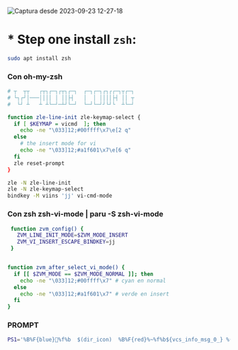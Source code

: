 ![Captura desde 2023-09-23 12-27-18](https://github.com/isaac1965/zsh/assets/44930181/80c54517-cd6a-4f5f-9a18-49f35e9dc124)

# * Step one install `zsh`:
```sh
sudo apt install zsh
```

### Con oh-my-zsh
```sh
# ┬  ┬┬   ┌┬┐┌─┐┌┬┐┌─┐  ┌─┐┌─┐┌┐┌┌─┐┬┌─┐
# └┐┌┘│───││││ │ ││├┤   │  │ ││││├┤ ││ ┬
#  └┘ ┴   ┴ ┴└─┘─┴┘└─┘  └─┘└─┘┘└┘└  ┴└─┘

function zle-line-init zle-keymap-select {
  if [ $KEYMAP = vicmd  ]; then
    echo -ne "\033]12;#00ffff\x7\e[2 q"
  else
    # the insert mode for vi
    echo -ne "\033]12;#a1f601\x7\e[6 q"
  fi
  zle reset-prompt
}

zle -N zle-line-init
zle -N zle-keymap-select
bindkey -M viins 'jj' vi-cmd-mode

```
### Con zsh zsh-vi-mode | paru -S zsh-vi-mode
```sh
 function zvm_config() {
   ZVM_LINE_INIT_MODE=$ZVM_MODE_INSERT
   ZVM_VI_INSERT_ESCAPE_BINDKEY=jj
 }


function zvm_after_select_vi_mode() {
  if [[ $ZVM_MODE == $ZVM_MODE_NORMAL ]]; then
    echo -ne "\033]12;#00ffff\x7" # cyan en normal
  else
    echo -ne "\033]12;#a1f601\x7" # verde en insert
  fi
}

```
### PROMPT
```sh
PS1='%B%F{blue}%f%b  $(dir_icon)  %B%F{red}%~%f%b${vcs_info_msg_0_} %(?.%B%F{green}.%F{red})%f%b '
```
